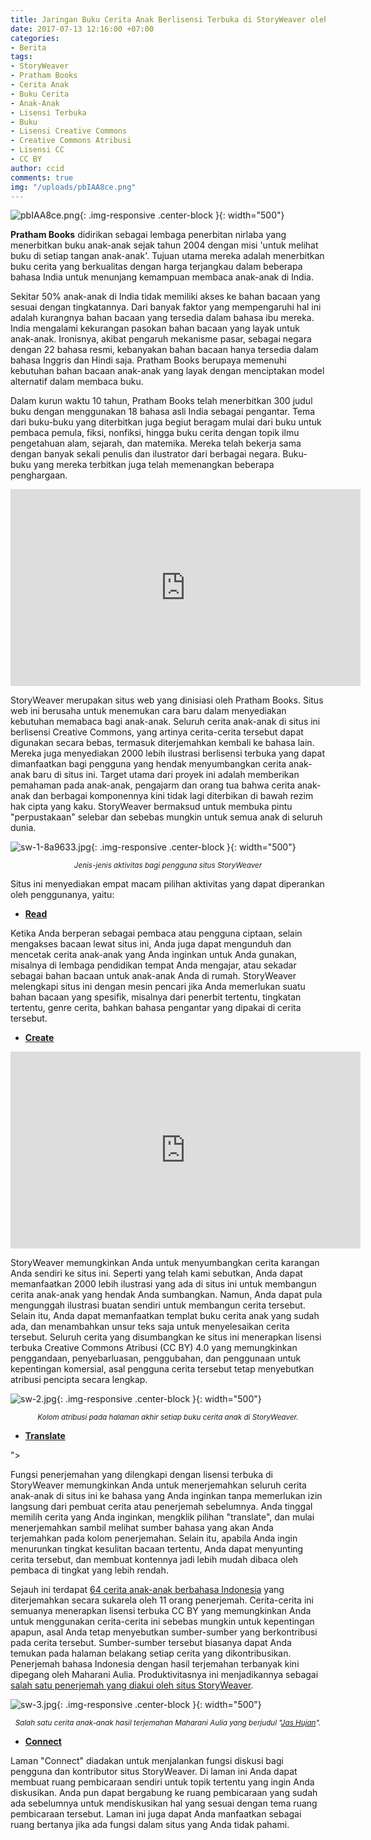 ```yaml
---
title: Jaringan Buku Cerita Anak Berlisensi Terbuka di StoryWeaver oleh Pratham Books
date: 2017-07-13 12:16:00 +07:00
categories:
- Berita
tags:
- StoryWeaver
- Pratham Books
- Cerita Anak
- Buku Cerita
- Anak-Anak
- Lisensi Terbuka
- Buku
- Lisensi Creative Commons
- Creative Commons Atribusi
- Lisensi CC
- CC BY
author: ccid
comments: true
img: "/uploads/pbIAA8ce.png"
---
```


![pbIAA8ce.png](/uploads/pbIAA8ce.png){: .img-responsive .center-block }{: width="500"}

**Pratham Books** didirikan sebagai lembaga penerbitan nirlaba yang menerbitkan buku anak-anak sejak tahun 2004 dengan misi 'untuk melihat buku di setiap tangan anak-anak'. Tujuan utama mereka adalah menerbitkan buku cerita yang berkualitas dengan harga terjangkau dalam beberapa bahasa India untuk menunjang kemampuan membaca anak-anak di India. 

Sekitar 50% anak-anak di India tidak memiliki akses ke bahan bacaan yang sesuai dengan tingkatannya. Dari banyak faktor yang mempengaruhi hal ini adalah kurangnya bahan bacaan yang tersedia dalam bahasa ibu mereka. India mengalami kekurangan pasokan bahan bacaan yang layak untuk anak-anak. Ironisnya, akibat pengaruh mekanisme pasar,  sebagai negara dengan 22 bahasa resmi, kebanyakan bahan bacaan hanya tersedia dalam bahasa Inggris dan Hindi saja. Pratham Books berupaya memenuhi kebutuhan bahan bacaan anak-anak yang layak dengan menciptakan model alternatif dalam membaca buku.

Dalam kurun waktu 10 tahun, Pratham Books telah menerbitkan 300 judul buku dengan menggunakan 18 bahasa asli India sebagai pengantar. Tema dari buku-buku yang diterbitkan juga begiut beragam mulai dari buku untuk pembaca pemula, fiksi, nonfiksi, hingga buku cerita dengan topik ilmu pengetahuan alam, sejarah, dan matemika. Mereka telah bekerja sama dengan banyak sekali penulis dan ilustrator dari berbagai negara. Buku-buku yang mereka terbitkan juga telah memenangkan beberapa penghargaan.

<div class="embed-responsive embed-responsive-16by9"><iframe width="560" height="315" src="https://www.youtube.com/embed/Cc8ZIvDluh8" frameborder="0" allowfullscreen></iframe></div>

StoryWeaver merupakan situs web yang dinisiasi oleh Pratham Books. Situs web ini berusaha untuk menemukan cara baru dalam menyediakan kebutuhan memabaca bagi anak-anak. Seluruh cerita anak-anak di situs ini berlisensi Creative Commons, yang artinya cerita-cerita tersebut dapat digunakan secara bebas, termasuk diterjemahkan kembali ke bahasa lain. Mereka juga menyediakan 2000 lebih ilustrasi berlisensi terbuka yang dapat dimanfaatkan bagi pengguna yang hendak menyumbangkan cerita anak-anak baru di situs ini. Target utama dari proyek ini adalah memberikan pemahaman pada anak-anak, pengajarm dan orang tua bahwa cerita anak-anak dan berbagai komponennya kini tidak lagi diterbikan di bawah rezim hak cipta yang kaku. StoryWeaver bermaksud untuk membuka pintu "perpustakaan" selebar dan sebebas mungkin untuk semua anak di seluruh dunia.

![sw-1-8a9633.jpg](/uploads/sw-1-8a9633.jpg){: .img-responsive .center-block }{: width="500"}<center><small><i>Jenis-jenis aktivitas bagi pengguna situs StoryWeaver</i></small></center>

Situs ini menyediakan empat macam pilihan aktivitas yang dapat diperankan oleh penggunanya, yaitu:

* **[Read](https://storyweaver.org.in/search)**

Ketika Anda berperan sebagai pembaca atau pengguna ciptaan, selain mengakses bacaan lewat situs ini, Anda juga dapat mengunduh dan mencetak cerita anak-anak yang Anda inginkan untuk Anda gunakan, misalnya di lembaga pendidikan tempat Anda mengajar, atau sekadar sebagai bahan bacaan untuk anak-anak Anda di rumah. StoryWeaver melengkapi situs ini dengan mesin pencari jika Anda memerlukan suatu bahan bacaan yang spesifik, misalnya dari penerbit tertentu, tingkatan tertentu, genre cerita, bahkan bahasa pengantar yang dipakai di cerita tersebut. 

* **[Create](https://storyweaver.org.in/start)**

<div class="embed-responsive embed-responsive-16by9"><iframe width="560" height="315" src="https://www.youtube.com/embed/LDPyK_sOiv8" frameborder="0" allowfullscreen></iframe></div>

StoryWeaver memungkinkan Anda untuk menyumbangkan cerita karangan Anda sendiri ke situs ini. Seperti yang telah kami sebutkan, Anda dapat memanfaatkan 2000 lebih ilustrasi yang ada di situs ini untuk membangun cerita anak-anak yang hendak Anda sumbangkan. Namun, Anda dapat pula mengunggah ilustrasi buatan sendiri untuk membangun cerita tersebut. Selain itu, Anda dapat memanfaatkan templat buku cerita anak yang sudah ada, dan menambahkan unsur teks saja untuk menyelesaikan cerita tersebut. Seluruh cerita yang disumbangkan ke situs ini menerapkan lisensi terbuka Creative Commons Atribusi (CC BY) 4.0 yang memungkinkan penggandaan, penyebarluasan, penggubahan, dan penggunaan untuk kepentingan komersial, asal pengguna cerita tersebut tetap menyebutkan atribusi pencipta secara lengkap.

![sw-2.jpg](/uploads/sw-2.jpg){: .img-responsive .center-block }{: width="500"}<center><small><i>Kolom atribusi pada halaman akhir setiap buku cerita anak di StoryWeaver.</i></small></center>

* **[Translate](https://storyweaver.org.in/translate)**

<div class="<iframe width="560" height="315" src="https://www.youtube.com/embed/yyVvz7sM8b8" frameborder="0" allowfullscreen></iframe>"></div>

Fungsi penerjemahan yang dilengkapi dengan lisensi terbuka di StoryWeaver memungkinkan Anda untuk menerjemahkan seluruh cerita anak-anak di situs ini ke bahasa yang Anda inginkan tanpa memerlukan izin langsung dari pembuat cerita atau penerjemah sebelumnya. Anda tinggal memilih cerita yang Anda inginkan, mengklik pilihan "translate", dan mulai menerjemahkan sambil melihat sumber bahasa yang akan Anda terjemahkan pada kolom penerjemahan. Selain itu, apabila Anda ingin menurunkan tingkat kesulitan bacaan tertentu, Anda dapat menyunting cerita tersebut, dan membuat kontennya jadi lebih mudah dibaca oleh pembaca di tingkat yang lebih rendah. 

Sejauh ini terdapat [64 cerita anak-anak berbahasa Indonesia](https://storyweaver.org.in/search?search%5Bquery%5D=&search%5Bcategories%5D%5B%5D=all&search%5Blanguages%5D%5B%5D=Bahasa+Indonesia&search%5Bpublishers%5D%5B%5D=all&search%5Bchild_created%5D=&search%5Breading_levels%5D%5B%5D=all&search%5Bsort%5D=&search%5Bauthors%5D=&page=1&per_page=9) yang diterjemahkan secara sukarela oleh 11 orang penerjemah. Cerita-cerita ini semuanya menerapkan lisensi terbuka CC BY yang memungkinkan Anda untuk menggunakan cerita-cerita ini sebebas mungkin untuk kepentingan apapun, asal Anda tetap menyebutkan sumber-sumber yang berkontribusi pada cerita tersebut. Sumber-sumber tersebut biasanya dapat Anda temukan pada halaman belakang setiap cerita yang dikontribusikan. Penerjemah bahasa Indonesia dengan hasil terjemahan terbanyak kini dipegang oleh Maharani Aulia. Produktivitasnya ini menjadikannya sebagai [salah satu penerjemah yang diakui oleh situs StoryWeaver](http://blog.prathambooks.org/2017/02/freedom-to-read.html).

![sw-3.jpg](/uploads/sw-3.jpg){: .img-responsive .center-block }{: width="500"}<center><small><i>Salah satu cerita anak-anak hasil terjemahan Maharani Aulia yang berjudul "<a href="https://storyweaver.org.in/stories/8768-jas-hujan">Jas Hujan</a>".</i></small></center>

* **[Connect](connect.storyweaver.org.in)**

Laman "Connect" diadakan untuk menjalankan fungsi diskusi bagi pengguna dan kontributor situs StoryWeaver. Di laman ini Anda dapat membuat ruang pembicaraan sendiri untuk topik tertentu yang ingin Anda diskusikan. Anda pun dapat bergabung ke ruang pembicaraan yang sudah ada sebelumnya untuk mendiskusikan hal yang sesuai dengan tema ruang pembicaraan tersebut. Laman ini juga dapat Anda manfaatkan sebagai ruang bertanya jika ada fungsi dalam situs yang Anda tidak pahami.